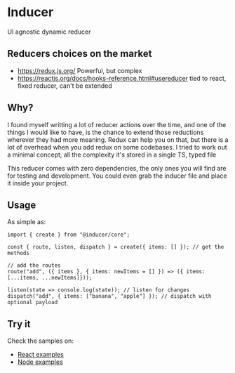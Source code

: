 # Inducer
UI agnostic dynamic reducer

## Reducers choices on the market

 * https://redux.js.org/ Powerful, but complex
 * https://reactjs.org/docs/hooks-reference.html#usereducer tied to react, fixed reducer, can't be extended

## Why?

I found myself writting a lot of reducer actions over the time, and one of the things I would like to have, is the chance to extend those reductions wherever they had more meaning. Redux can help you on that, but there is a lot of overhead when you add redux on some codebases. I tried to work out a minimal concept, all the complexity it's stored in a single TS, typed file

This reducer comes with zero dependencies, the only ones you will find are for testing and development. You could even grab the inducer file and place it inside your project.

## Usage

As simple as:

```
import { create } from "@inducer/core";

const { route, listen, dispatch } = create({ items: [] }); // get the methods

// add the routes
route("add", ({ items }, { items: newItems = [] }) => ({ items: [...items, ...newItems]}));

listen(state => console.log(state)); // listen for changes
dispatch("add", { items: ["banana", "apple"] }); // dispatch with optional payload
```

## Try it

Check the samples on:
 * [React examples](./packages/react-examples/README.md)
 * [Node examples](./packages/node-examples/README.md)
